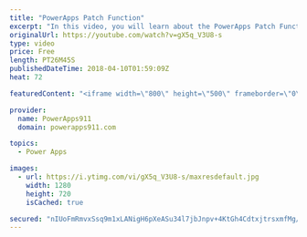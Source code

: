 ```yaml
---
title: "PowerApps Patch Function"
excerpt: "In this video, you will learn about the PowerApps Patch Function using a custom gallery and SharePoint lists. Even if you are already an expert on patching SharePoint you will enjoy the little tricks taught for using a gallery to edit items.  PowerApps Consulting https://www.PowerApps911.com"
originalUrl: https://youtube.com/watch?v=gX5q_V3U8-s
type: video
price: Free
length: PT26M45S
publishedDateTime: 2018-04-10T01:59:09Z
heat: 72

featuredContent: "<iframe width=\"800\" height=\"500\" frameborder=\"0\" src=\"https://www.youtube.com/embed/gX5q_V3U8-s\" allow=\"accelerometer; autoplay; encrypted-media; gyroscope; picture-in-picture\" allowfullscreen></iframe>"

provider:
  name: PowerApps911
  domain: powerapps911.com

topics:
  - Power Apps

images:
  - url: https://i.ytimg.com/vi/gX5q_V3U8-s/maxresdefault.jpg
    width: 1280
    height: 720
    isCached: true

secured: "nIUoFmRmvxSsq9m1xLANigH6pXeASu34l7jbJnpv+4KtGh4CdtxjtrsxmfMg/UrJ3DOZ12P8zANvsB+wIURyfx642Yrq23hzLMiiyBe160riq9LAThxYO2nUGPt7hFg1PoKZWAGTYpT1AOwG0RWrxOX7D3QzxsuMe+zRGYzCB2rIaAGrPy1VDtooBYAzvYihyrsuICUCA/YREc2XncQKiQ9k1Oyl/SpKR9i+YdI2peldQe5PnLOyLUIMfv5zpYheDJuBDgNuwFzPzg9tBje/EDxGI5hlkkPTFBP4M1vt7Utx6XSS/f3LKI0PZnjtmx3aRWligaBw3sIA9ZfKbNX9WYmeFKiZAq7KqaGIA/eNObXcGd0pOyp69Ynv/NfOmg4JPjGp7ZK8X5nADVo6U5WnfVZEp9Lq02JyQIXYHobmuP4=;JhinK/gCb1UMltWA3KNwUA=="
---
```


